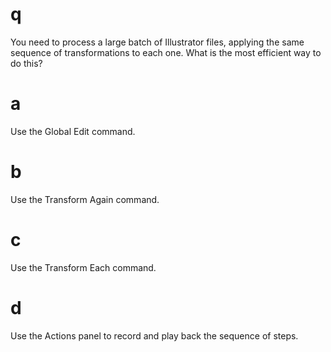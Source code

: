 # q
You need to process a large batch of Illustrator files, applying the same sequence of transformations to each one. What is the most efficient way to do this?
# a
Use the Global Edit command.
# b
Use the Transform Again command.
# c
Use the Transform Each command.
# d
Use the Actions panel to record and play back the sequence of steps.